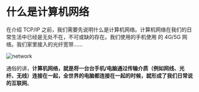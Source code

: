 # 什么是计算机网络 

在介绍 TCP/IP 之前，我们需要先说明什么是计算机网络。计算机网络在我们的日常生活中已经是无处不在，不可或缺的存在。我们使用的手机使用
的 4G/5G 网络。我们家里接入的光纤宽带......

<img src="http://file-linker.oss-cn-hangzhou.aliyuncs.com/lYpjZ0VU4PdqLKGpZcJg.png" alt="network"/>

通俗的讲，**计算机网络，就是将一台台手机/电脑通过传输介质（例如网线、光纤、无线）连接在一起，全世界的电脑都连接在一起的时候，就形成了我们日常说的互联网**。